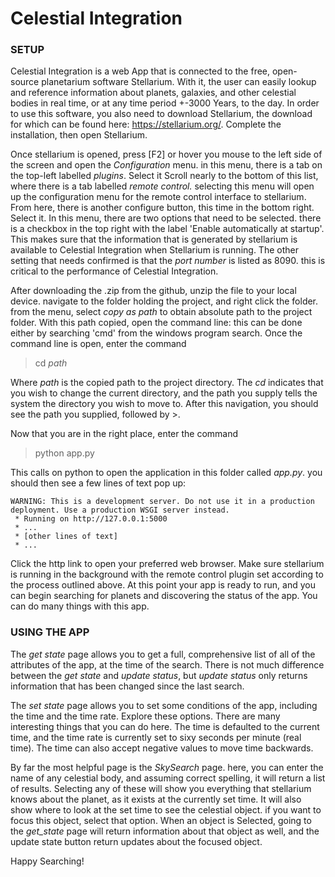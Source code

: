# Celestial Integration 
### SETUP
Celestial Integration is a web App that is connected to the free, open-source planetarium software
Stellarium. With it, the user can easily lookup and reference information about planets, galaxies,
and other celestial bodies in real time, or at any time period +-3000 Years, to the day. 
In order to use this software, you also need to download Stellarium, the download for which can be found 
here: https://stellarium.org/. Complete the installation, then open Stellarium. 

Once stellarium is opened, press [F2] or hover you mouse to the left side of the screen and open the 
*Configuration* menu. in this menu, there is a tab on the top-left labelled *plugins*. Select it
Scroll nearly to the bottom of this list, where there is a tab labelled *remote control.*
selecting this menu will open up the configuration menu for the remote control interface to 
stellarium. From here, there is another configure button, this time in the bottom right. Select it.
In this menu, there are two options that need to be selected. there is a checkbox in the top right
with the label 'Enable automatically at startup'. This makes sure that the information that is 
generated by stellarium is available to Celestial Integration when Stellarium is running. 
The other setting that needs confirmed is that the *port number* is listed as 8090. this is critical
to the performance of Celestial Integration. 

After downloading the .zip from the github, unzip the file to your local device. navigate to the 
folder holding the project, and right click the folder. from the menu, select *copy as path* to obtain 
absolute path to the project folder. With this path copied, open the command line: this can be done either
by searching 'cmd' from the windows program search. 
Once the command line is open, enter the command
> cd *path*

Where *path* is the copied path to the 
project directory. The *cd* indicates that you wish to change the current directory, and the path 
you supply tells the system the directory you wish to move to. After this navigation, you should see
the path you supplied, followed by >.

Now that you are in the right place, enter the command 
> python app.py

This calls on python to open the 
application in this folder called *app.py*. you should then see a few lines of text pop up: 
```
WARNING: This is a development server. Do not use it in a production deployment. Use a production WSGI server instead.
 * Running on http://127.0.0.1:5000
 * ...
 * [other lines of text]
 * ...
 ```
Click the http link to open your preferred web browser. Make sure stellarium is running in the background
with the remote control plugin set according to the process outlined above. At this point your app is ready to run, and you can begin searching for planets and discovering the 
status of the app. You can do many things with this app.
### USING THE APP
The *get state* page allows you to get a full, comprehensive list of all of the attributes of the 
app, at the time of the search. There is not much difference between the *get state* and *update status*,
but *update status* only returns information that has been changed since the last search. 

The *set state* page allows you to set some conditions of the app, including the time and the time rate. 
Explore these options. There are many interesting things that you can do here. The time is defaulted to 
the current time, and the time rate is currently set to sixy seconds per minute (real time). The time can also accept 
negative values to move time backwards. 

By far the most helpful page is the *SkySearch* page. here, you can enter the name of any celestial body,
and assuming correct spelling, it will return a list of results. Selecting any of these will show you
everything that stellarium knows about the planet, as it exists at the currently set time. It will also 
show where to look at the set time to see the celestial object. if you want to focus this object, select 
that option. When an object is Selected, going to the *get_state* page will return information about that
object as well, and the update state button return updates about the focused object. 

Happy Searching!